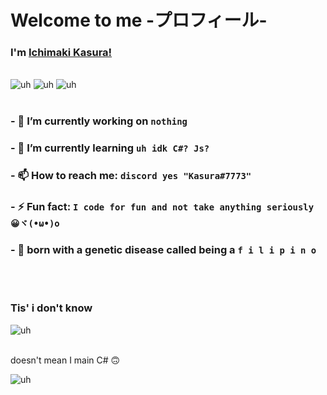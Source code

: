 # Welcome to me  -プロフィール-

### I'm <a href="https://github.com/IchimakiKasura">Ichimaki Kasura!</a>
<br>
<img alt="uh" src="https://img.shields.io/badge/Is%20a%20freaking%20weeb:-Idk-red?style=flat">
<img alt="uh" src="https://img.shields.io/badge/-No%20I'm%20not%20flexing%20this%20is%20just%20cool-yellow?style=flat">
<img href="https://i.kym-cdn.com/photos/images/original/001/292/047/1a8.jpg" alt="uh" src="https://img.shields.io/badge/-I%20love%20astolfo-ff69b4?style=flat">
<br>
<br>

### - 🔭 I’m currently working on `nothing`
### - 🌱 I’m currently learning `uh idk C#? Js?`
### - 📫 How to reach me: `discord yes "Kasura#7773"`
### - ⚡ Fun fact: `I code for fun and not take anything seriously 😀ヾ(•ω•)o`
### - 🌟 born with a genetic disease called being a ` f i l i p i n o `
<br>
<br>

### Tis' i don't know
<img alt="uh" src="https://github-readme-stats.vercel.app/api?username=IchimakiKasura&show_icons=true&include_all_commits=true&theme=omni">
<br />
<br />

 doesn't mean I main C# 🙃

<img alt="uh" src="https://github-readme-stats.vercel.app/api/top-langs/?username=IchimakiKasura&layout=compact&theme=omni">

<!--
**IchimakiKasura/IchimakiKasura** is a ✨ _special_ ✨ repository because its `README.md` (this file) appears on your GitHub profile.

Here are some ideas to get you started:

-->
